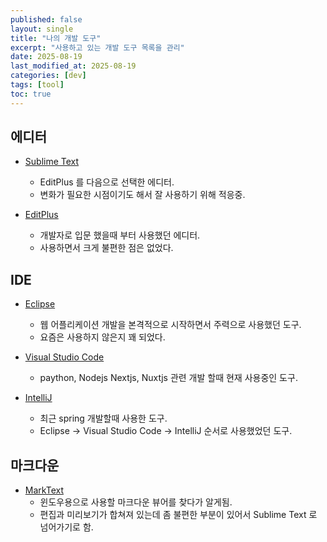 ```yaml
---
published: false
layout: single
title: "나의 개발 도구"
excerpt: "사용하고 있는 개발 도구 목록을 관리"
date: 2025-08-19
last_modified_at: 2025-08-19
categories: [dev]
tags: [tool]
toc: true
---
```


## 에디터
- [Sublime Text](https://www.sublimetext.com/)
  - EditPlus 를 다음으로 선택한 에디터.
  - 변화가 필요한 시점이기도 해서 잘 사용하기 위해 적응중.
  
- [EditPlus](https://www.editplus.com/)
  - 개발자로 입문 했을때 부터 사용했던 에디터.
  - 사용하면서 크게 불편한 점은 없었다.

## IDE
- [Eclipse](https://www.eclipse.org/)
  - 웹 어플리케이션 개발을 본격적으로 시작하면서 주력으로 사용했던 도구.
  - 요즘은 사용하지 않은지 꽤 되었다.
 
- [Visual Studio Code](https://code.visualstudio.com/)
  - paython, Nodejs Nextjs, Nuxtjs 관련 개발 할때 현재 사용중인 도구.
 
- [IntelliJ](https://www.jetbrains.com/)
  - 최근 spring 개발할때 사용한 도구.
  - Eclipse -> Visual Studio Code -> IntelliJ 순서로 사용했었던 도구.
 
## 마크다운
- [MarkText](https://github.com/marktext/marktext)
  - 윈도우용으로 사용할 마크다운 뷰어를 찾다가 알게됨.
  - 편집과 미리보기가 합쳐져 있는데 좀 불편한 부분이 있어서 Sublime Text 로 넘어가기로 함.
  
    
